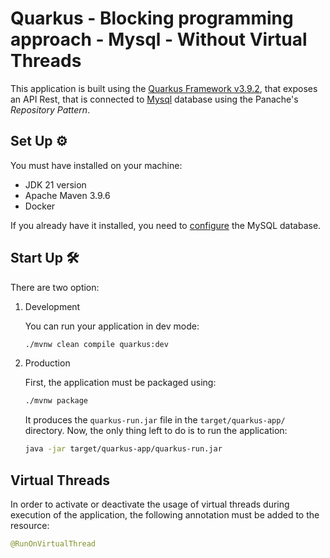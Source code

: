 # Quarkus - Blocking programming approach - Mysql - Without Virtual Threads

This application is built using the [Quarkus Framework v3.9.2](https://quarkus.io/), that exposes an API Rest, that is connected to [Mysql](https://www.mysql.com/) database using the Panache's _Repository Pattern_.

## Set Up ⚙

You must have installed on your machine:
* JDK 21 version
* Apache Maven 3.9.6
* Docker

If you already have it installed, you need to [configure](../../../../../setup/) the MySQL database.

## Start Up 🛠

There are two option:

1. Development

    You can run your application in dev mode:

    ```bash
    ./mvnw clean compile quarkus:dev
    ```

2. Production

    First, the application must be packaged using:

    ```bash
    ./mvnw package
    ```

    It produces the `quarkus-run.jar` file in the `target/quarkus-app/` directory. Now, the only thing left to do is to run the application:

    ```bash
    java -jar target/quarkus-app/quarkus-run.jar
    ```

## Virtual Threads

In order to activate or deactivate the usage of virtual threads during execution of the application, the following annotation must be added to the resource:
``` java
@RunOnVirtualThread
```
